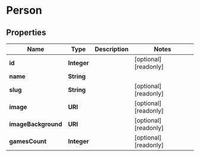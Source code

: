 

# Person


## Properties

| Name | Type | Description | Notes |
|------------ | ------------- | ------------- | -------------|
|**id** | **Integer** |  |  [optional] [readonly] |
|**name** | **String** |  |  |
|**slug** | **String** |  |  [optional] [readonly] |
|**image** | **URI** |  |  [optional] [readonly] |
|**imageBackground** | **URI** |  |  [optional] [readonly] |
|**gamesCount** | **Integer** |  |  [optional] [readonly] |



